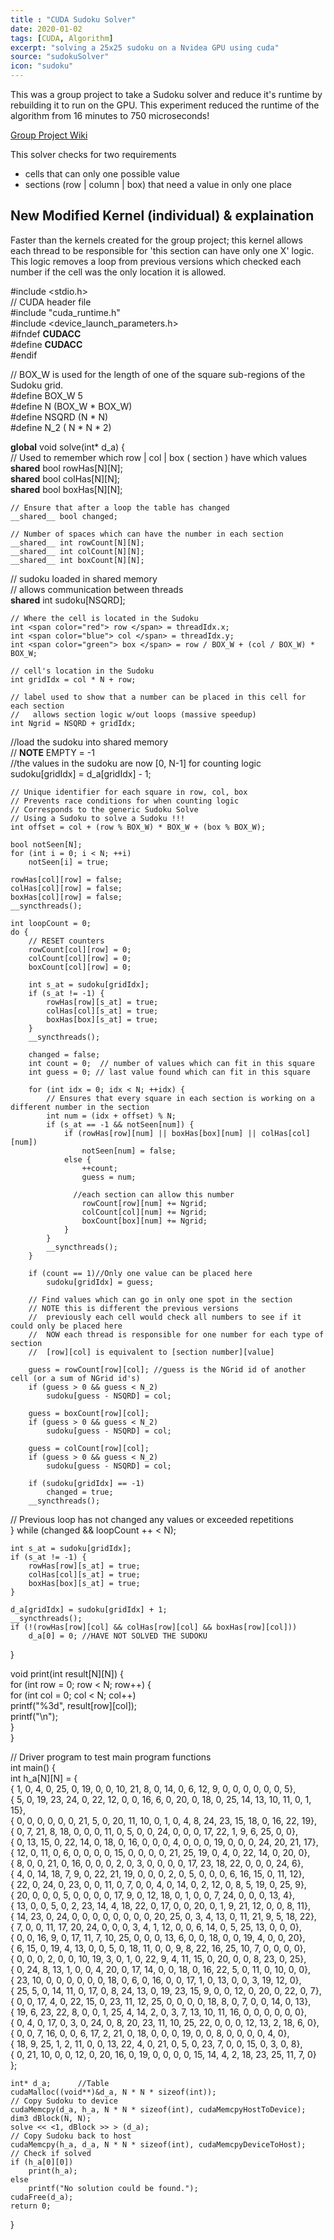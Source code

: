 ```yaml
---
title : "CUDA Sudoku Solver"
date: 2020-01-02
tags: [CUDA, Algorithm]
excerpt: "solving a 25x25 sudoku on a Nvidea GPU using cuda"
source: "sudokuSolver"
icon: "sudoku"
---
```


This was a group project to take a Sudoku solver and reduce it's runtime by rebuilding it to run on the GPU. This experiment reduced the runtime of the algorithm from 16 minutes to 750 microseconds!

<a href="https://wiki.cdot.senecacollege.ca/wiki/TriForce"> Group Project Wiki</a>

This solver checks for two requirements
+ cells that can only one possible value
+ sections (row | column | box) that need a value in only one place

## New Modified Kernel (individual) & explaination

Faster than the kernels created for the group project; this kernel allows each thread to be responsible for 'this section can have only one X' logic. This logic removes a loop from previous versions which checked each number if the cell was the only location it is allowed.


#include <stdio.h>     
// CUDA header file  
#include "cuda_runtime.h"  
#include <device_launch_parameters.h>  
#ifndef __CUDACC__  
#define __CUDACC__  
#endif  
  
// BOX_W is used for the length of one of the square sub-regions of the Sudoku grid.  
#define BOX_W 5  
#define N (BOX_W * BOX_W)  
#define NSQRD  (N * N)  
#define N_2 ( N * N  * 2)  
  
__global__ void solve(int* d_a) {  
	// Used to remember which row | col | box ( section ) have which values  
	__shared__ bool rowHas[N][N];  
	__shared__ bool colHas[N][N];  
	__shared__ bool boxHas[N][N];  
  
	// Ensure that after a loop the table has changed  
	__shared__ bool changed;  
  
	// Number of spaces which can have the number in each section  
	__shared__ int rowCount[N][N];  
	__shared__ int colCount[N][N];  
	__shared__ int boxCount[N][N];  
     
   // sudoku loaded in shared memory  
   //  allows communication between threads  
	__shared__ int sudoku[NSQRD];  
	  
	// Where the cell is located in the Sudoku  
	int <span color="red"> row </span> = threadIdx.x;  
	int <span color="blue"> col </span> = threadIdx.y;  
	int <span color="green"> box </span> = row / BOX_W + (col / BOX_W) * BOX_W;  
  
	// cell's location in the Sudoku  
	int gridIdx = col * N + row;  
	  
	// label used to show that a number can be placed in this cell for each section  
	//   allows section logic w/out loops (massive speedup)  
	int Ngrid = NSQRD + gridIdx;  
     
   //load the sudoku into shared memory  
   //  **NOTE** EMPTY = -1   
   //the values in the sudoku are now [0, N-1] for counting logic  
	sudoku[gridIdx] = d_a[gridIdx] - 1;  
	  
	// Unique identifier for each square in row, col, box  
	// Prevents race conditions for when counting logic  
	// Corresponds to the generic Sudoku Solve  
	// Using a Sudoku to solve a Sudoku !!!  
	int offset = col + (row % BOX_W) * BOX_W + (box % BOX_W);  
  
	bool notSeen[N];  
	for (int i = 0; i < N; ++i)  
		notSeen[i] = true;  
  
	rowHas[col][row] = false;  
	colHas[col][row] = false;  
	boxHas[col][row] = false;  
	__syncthreads();  
  
	int loopCount = 0;  
	do {  
		// RESET counters  
		rowCount[col][row] = 0;  
		colCount[col][row] = 0;  
		boxCount[col][row] = 0;  
  
		int s_at = sudoku[gridIdx];  
		if (s_at != -1) {  
			rowHas[row][s_at] = true;  
			colHas[col][s_at] = true;  
			boxHas[box][s_at] = true;  
		}  
		__syncthreads();  
  
		changed = false;  
		int count = 0;  // number of values which can fit in this square  
		int guess = 0; // last value found which can fit in this square  
		  
		for (int idx = 0; idx < N; ++idx) {  
			// Ensures that every square in each section is working on a different number in the section  
			int num = (idx + offset) % N;  
			if (s_at == -1 && notSeen[num]) {  
				if (rowHas[row][num] || boxHas[box][num] || colHas[col][num])  
					notSeen[num] = false;  
				else {  
					++count;  
					guess = num;  
					  
			      //each section can allow this number  
					rowCount[row][num] += Ngrid;  
					colCount[col][num] += Ngrid;  
					boxCount[box][num] += Ngrid;  
				}  
			}  
			__syncthreads();  
		}  
  
		if (count == 1)//Only one value can be placed here  
			sudoku[gridIdx] = guess;  
        
		// Find values which can go in only one spot in the section  
		// NOTE this is different the previous versions  
		//  previously each cell would check all numbers to see if it could only be placed here  
		//  NOW each thread is responsible for one number for each type of section  
		//  [row][col] is equivalent to [section number][value]  
		  
		guess = rowCount[row][col]; //guess is the NGrid id of another cell (or a sum of NGrid id's)  
		if (guess > 0 && guess < N_2)  
			sudoku[guess - NSQRD] = col;  
		  
		guess = boxCount[row][col];  
		if (guess > 0 && guess < N_2)  
			sudoku[guess - NSQRD] = col;  
		  
		guess = colCount[row][col];  
		if (guess > 0 && guess < N_2)  
			sudoku[guess - NSQRD] = col;  
  
		if (sudoku[gridIdx] == -1)  
			changed = true;   
		__syncthreads();  
   // Previous loop has not changed any values or exceeded repetitions  
	} while (changed && loopCount ++ < N);  
  
	int s_at = sudoku[gridIdx];  
	if (s_at != -1) {  
		rowHas[row][s_at] = true;  
		colHas[col][s_at] = true;  
		boxHas[box][s_at] = true;  
	}  
  
	d_a[gridIdx] = sudoku[gridIdx] + 1;  
	__syncthreads();  
	if (!(rowHas[row][col] && colHas[row][col] && boxHas[row][col]))   
		d_a[0] = 0; //HAVE NOT SOLVED THE SUDOKU   
}  
   
void print(int result[N][N]) {   
	for (int row = 0; row < N; row++) {   
		for (int col = 0; col < N; col++)   
			printf("%3d", result[row][col]);   
		printf("\n");   
	}   
}   
   
// Driver program to test main program functions   
int main() {   
	int h_a[N][N] = {   
	  {  1,  0,  4,  0, 25,  0, 19,  0,  0, 10, 21,  8,  0, 14,  0,  6, 12,  9,  0,  0,  0,  0,  0,  0,  5},   
	  {  5,  0, 19, 23, 24,  0, 22, 12,  0,  0, 16,  6,  0, 20,  0, 18,  0, 25, 14, 13, 10, 11,  0,  1, 15},   
	  {  0,  0,  0,  0,  0,  0, 21,  5,  0, 20, 11, 10,  0,  1,  0,  4,  8, 24, 23, 15, 18,  0, 16, 22, 19},   
	  {  0,  7, 21,  8, 18,  0,  0,  0, 11,  0,  5,  0,  0, 24,  0,  0,  0, 17, 22,  1,  9,  6, 25,  0,  0},   
	  {  0, 13, 15,  0, 22, 14,  0, 18,  0, 16,  0,  0,  0,  4,  0,  0,  0, 19,  0,  0,  0, 24, 20, 21, 17},   
	  { 12,  0, 11,  0,  6,  0,  0,  0,  0, 15,  0,  0,  0,  0, 21, 25, 19,  0,  4,  0, 22, 14,  0, 20,  0},   
	  {  8,  0,  0, 21,  0, 16,  0,  0,  0,  2,  0,  3,  0,  0,  0,  0, 17, 23, 18, 22,  0,  0,  0, 24,  6},   
	  {  4,  0, 14, 18,  7,  9,  0, 22, 21, 19,  0,  0,  0,  2,  0,  5,  0,  0,  0,  6, 16, 15,  0, 11, 12},  
	  { 22,  0, 24,  0, 23,  0,  0, 11,  0,  7,  0,  0,  4,  0, 14,  0,  2, 12,  0,  8,  5, 19,  0, 25,  9},   
	  { 20,  0,  0,  0,  5,  0,  0,  0,  0, 17,  9,  0, 12, 18,  0,  1,  0,  0,  7, 24,  0,  0,  0, 13,  4},  
	  { 13,  0,  0,  5,  0,  2, 23, 14,  4, 18, 22,  0, 17,  0,  0, 20,  0,  1,  9, 21, 12,  0,  0,  8, 11},  
	  { 14, 23,  0, 24,  0,  0,  0,  0,  0,  0,  0,  0, 20, 25,  0,  3,  4, 13,  0, 11, 21,  9,  5, 18, 22},  
	  {  7,  0,  0, 11, 17, 20, 24,  0,  0,  0,  3,  4,  1, 12,  0,  0,  6, 14,  0,  5, 25, 13,  0,  0,  0},  
	  {  0,  0, 16,  9,  0, 17, 11,  7, 10, 25,  0,  0,  0, 13,  6,  0,  0, 18,  0,  0, 19,  4,  0,  0, 20},  
	  {  6, 15,  0, 19,  4, 13,  0,  0,  5,  0, 18, 11,  0,  0,  9,  8, 22, 16, 25, 10,  7,  0,  0,  0,  0},  
	  {  0,  0,  0,  2,  0,  0, 10, 19,  3,  0,  1,  0, 22,  9,  4, 11, 15,  0, 20,  0,  0,  8, 23,  0, 25},  
	  {  0, 24,  8, 13,  1,  0,  0,  4, 20,  0, 17, 14,  0,  0, 18,  0, 16, 22,  5,  0, 11,  0, 10,  0,  0},  
	  { 23, 10,  0,  0,  0,  0,  0,  0, 18,  0,  6,  0, 16,  0,  0, 17,  1,  0, 13,  0,  0,  3, 19, 12,  0},  
	  { 25,  5,  0, 14, 11,  0, 17,  0,  8, 24, 13,  0, 19, 23, 15,  9,  0,  0, 12,  0, 20,  0, 22,  0,  7},  
	  {  0,  0, 17,  4,  0, 22, 15,  0, 23, 11, 12, 25,  0,  0,  0,  0, 18,  8,  0,  7,  0,  0, 14,  0, 13},  
	  { 19,  6, 23, 22,  8,  0,  0,  1, 25,  4, 14,  2,  0,  3,  7, 13, 10, 11, 16,  0,  0,  0,  0,  0,  0},  
	  {  0,  4,  0, 17,  0,  3,  0, 24,  0,  8, 20, 23, 11, 10, 25, 22,  0,  0,  0, 12, 13,  2, 18,  6,  0},  
	  {  0,  0,  7, 16,  0,  0,  6, 17,  2, 21,  0, 18,  0,  0,  0, 19,  0,  0,  8,  0,  0,  0,  0,  4,  0},  
	  { 18,  9, 25,  1,  2, 11,  0,  0, 13, 22,  4,  0, 21,  0,  5,  0, 23,  7,  0,  0, 15,  0,  3,  0,  8},  
	  {  0, 21, 10,  0,  0, 12,  0, 20, 16,  0, 19,  0,  0,  0,  0, 15, 14,  4,  2, 18, 23, 25, 11,  7,  0}  
	};  
  
	int* d_a;      //Table  
	cudaMalloc((void**)&d_a, N * N * sizeof(int));  
	// Copy Sudoku to device  
	cudaMemcpy(d_a, h_a, N * N * sizeof(int), cudaMemcpyHostToDevice);  
	dim3 dBlock(N, N);  
	solve << <1, dBlock >> > (d_a);  
	// Copy Sudoku back to host  
	cudaMemcpy(h_a, d_a, N * N * sizeof(int), cudaMemcpyDeviceToHost);  
	// Check if solved  
	if (h_a[0][0])  
		print(h_a);  
	else  
		printf("No solution could be found.");  
	cudaFree(d_a);  
	return 0;  
}  
